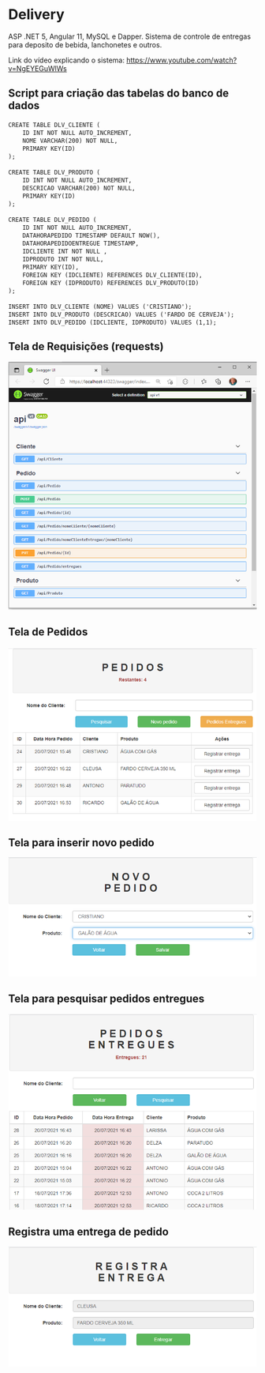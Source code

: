 # Delivery


ASP .NET 5, Angular 11, MySQL e Dapper. Sistema de controle de entregas para deposito de bebida, lanchonetes e outros. 

Link do vídeo explicando o sistema: https://www.youtube.com/watch?v=NgEYEGuWlWs

## Script para criação das tabelas do banco de dados



```
CREATE TABLE DLV_CLIENTE (
	ID INT NOT NULL AUTO_INCREMENT, 
	NOME VARCHAR(200) NOT NULL, 
	PRIMARY KEY(ID)
);

CREATE TABLE DLV_PRODUTO (
	ID INT NOT NULL AUTO_INCREMENT, 
	DESCRICAO VARCHAR(200) NOT NULL, 
	PRIMARY KEY(ID)
);

CREATE TABLE DLV_PEDIDO (
	ID INT NOT NULL AUTO_INCREMENT, 
	DATAHORAPEDIDO TIMESTAMP DEFAULT NOW(),
	DATAHORAPEDIDOENTREGUE TIMESTAMP,
	IDCLIENTE INT NOT NULL , 
	IDPRODUTO INT NOT NULL,
	PRIMARY KEY(ID), 
	FOREIGN KEY (IDCLIENTE) REFERENCES DLV_CLIENTE(ID), 
	FOREIGN KEY (IDPRODUTO) REFERENCES DLV_PRODUTO(ID)
);

INSERT INTO DLV_CLIENTE (NOME) VALUES ('CRISTIANO');
INSERT INTO DLV_PRODUTO (DESCRICAO) VALUES ('FARDO DE CERVEJA');
INSERT INTO DLV_PEDIDO (IDCLIENTE, IDPRODUTO) VALUES (1,1);
```
## Tela de Requisições (requests)


![alt text](https://github.com/consule/delivery-api/blob/main/api/assets/swagger.png)

## Tela de Pedidos 

![alt text](https://github.com/consule/delivery-api/blob/main/api/assets/pedidos.png)

## Tela para inserir novo pedido

![alt text](https://github.com/consule/delivery-api/blob/main/api/assets/novo.png)

## Tela para pesquisar pedidos entregues

![alt text](https://github.com/consule/delivery-api/blob/main/api/assets/entregues.png)

## Registra uma entrega de pedido

![alt text](https://github.com/consule/delivery-api/blob/main/api/assets/registraentrega.png)
